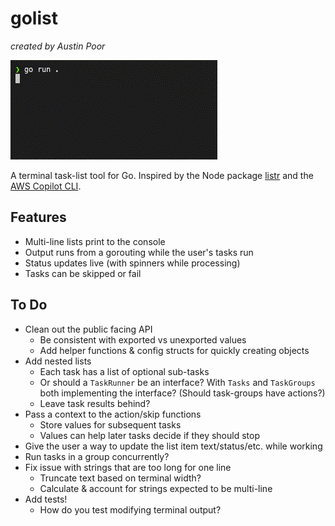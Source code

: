 # golist

_created by Austin Poor_

![quick & early example](./etc/sample.gif)

A terminal task-list tool for Go. Inspired by the Node package [listr](https://www.npmjs.com/package/listr) and the [AWS Copilot CLI](https://github.com/aws/copilot-cli).


## Features
* Multi-line lists print to the console
* Output runs from a gorouting while the user's tasks run
* Status updates live (with spinners while processing)
* Tasks can be skipped or fail

## To Do
* Clean out the public facing API
    * Be consistent with exported vs unexported values
    * Add helper functions & config structs for quickly creating objects
* Add nested lists
    * Each task has a list of optional sub-tasks
    * Or should a `TaskRunner` be an interface? With `Tasks` and `TaskGroups` both implementing the interface? (Should task-groups have actions?)
    * Leave task results behind?
* Pass a context to the action/skip functions
    * Store values for subsequent tasks
    * Values can help later tasks decide if they should stop
* Give the user a way to update the list item text/status/etc. while working
* Run tasks in a group concurrently?
* Fix issue with strings that are too long for one line
    * Truncate text based on terminal width?
    * Calculate & account for strings expected to be multi-line
* Add tests!
    * How do you test modifying terminal output?




